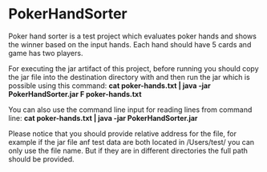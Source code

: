 # PokerHandSorter
Poker hand sorter is a test project which evaluates poker hands and shows the winner based on the input hands.
Each hand should have 5 cards and game has two players.

For executing the jar artifact of this project, before running you should copy the jar file into the destination directory with  and then run the jar which is possible using this command:
**cat poker-hands.txt | java -jar PokerHandSorter.jar F poker-hands.txt**

You can also use the command line input for reading lines from command line: 
**cat poker-hands.txt | java -jar PokerHandSorter.jar**  

Please notice that you should provide relative address for the file, for example if the jar file anf test data are both located in /Users/test/ you can only use the file name. But if they are in different directories the full path should be provided.
